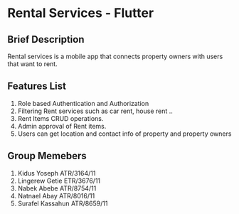 # Rental Services - Flutter
## Brief Description
Rental services is a mobile app that connects property owners with users that want to rent.

## Features List
1. Role based Authentication and Authorization
2. Filtering Rent services such as car rent, house rent ..
3. Rent Items CRUD operations.
4. Admin approval of Rent items.
5. Users can get location and contact info of property and property owners

## Group Memebers
1. Kidus Yoseph           ATR/3164/11
2. Lingerew Getie        ETR/3676/11 
3. Nabek Abebe           ATR/8754/11
4. Natnael Abay           ATR/8016/11
5. Surafel Kassahun     ATR/8659/11

